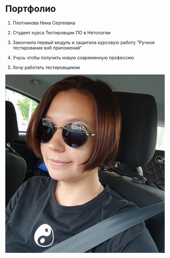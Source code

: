 # Портфолио

1. Плотникова Нина Сергеевна

2. Студент курса Тестировщик ПО в Нетологии

3. Закончила первый модуль и защитила курсовую работу "Ручное тестирование вэб приложений"

4. Учусь чтобы получить новую современную профессию

4. Хочу работать тестировщиком

![Нина Плотникова](https://raw.githubusercontent.com/NinaQA62/Homework-3-part-3/main/Nina.jpg)